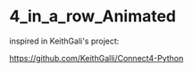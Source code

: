 # 4_in_a_row_Animated

inspired in KeithGali's project:

https://github.com/KeithGalli/Connect4-Python
